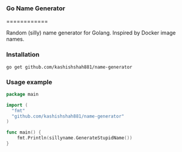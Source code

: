 ### Go Name Generator
============

Random (silly) name generator for Golang. 
Inspired by Docker image names.

### Installation
```
go get github.com/kashishshah881/name-generator
```

### Usage example

```go
package main

import (
  "fmt"
  "github.com/kashishshah881/name-generator"
)

func main() {
	fmt.Println(sillyname.GenerateStupidName())
}
```

